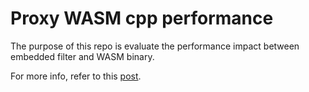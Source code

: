 # Proxy WASM cpp performance

The purpose of this repo is evaluate the performance impact between embedded filter and WASM binary. 

For more info, refer to this [post](https://medium.com/@alandiegosantos/impact-of-envoy-filters-on-latency-f9e12e83600c).
